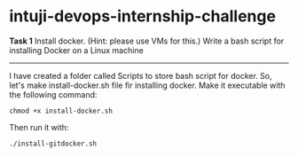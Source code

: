# intuji-devops-internship-challenge
**Task 1**  Install docker. (Hint: please use VMs for this.) Write a bash script for installing Docker on a Linux machine
___
I have created a folder called Scripts to store bash script for docker.
So, let's make install-docker.sh file fir installing docker.
Make it executable with the following command:
```  
chmod +x install-docker.sh
```
Then run it with:
```
./install-gitdocker.sh
```


